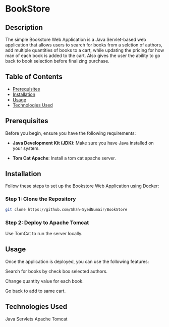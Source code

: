 # BookStore

## Description
The simple Bookstore Web Application is a Java Servlet-based web application that allows users to search for books from a selction of authors, add multiple quantities of books to a cart, while updating the pricing for how man of each book is added to the cart. Also gives the user the ability to go back to book selection before finalizing purchase.

## Table of Contents
- [Prerequisites](#prerequisites)
- [Installation](#installation)
- [Usage](#usage)
- [Technologies Used](#technologies-used)


## Prerequisites
Before you begin, ensure you have the following requirements:

- **Java Development Kit (JDK)**: Make sure you have Java installed on your system.

- **Tom Cat Apache**: Install a tom cat apache server.

## Installation
Follow these steps to set up the Bookstore Web Application using Docker:

### Step 1: Clone the Repository
```bash
git clone https://github.com/Shah-SyedNumair/BookStore
```
### Step 2: Deploy to Apache Tomcat
Use TomCat to run the server locally.

## Usage
Once the application is deployed, you can use the following features:

Search for books by check box selected authors.

Change quantity value for each book.

Go back to add to same cart.

## Technologies Used
Java Servlets
Apache Tomcat
